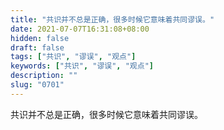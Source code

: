 ```yaml
---
title: "共识并不总是正确，很多时候它意味着共同谬误。"
date: 2021-07-07T16:31:08+08:00
hidden: false
draft: false
tags: ["共识", "谬误", "观点"]
keywords: ["共识", "谬误", "观点"]
description: ""
slug: "0701"
---
```


共识并不总是正确，很多时候它意味着共同谬误。